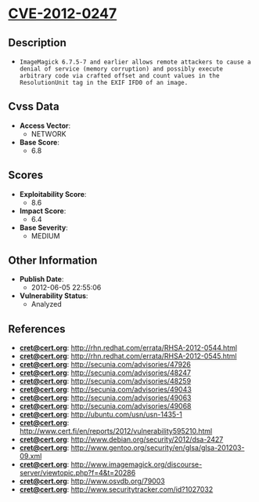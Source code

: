 
# [CVE-2012-0247](https://cve.mitre.org/cgi-bin/cvename.cgi?name=CVE-2012-0247)

## Description

- `ImageMagick 6.7.5-7 and earlier allows remote attackers to cause a denial of service (memory corruption) and possibly execute arbitrary code via crafted offset and count values in the ResolutionUnit tag in the EXIF IFD0 of an image.`

## Cvss Data

- **Access Vector**:
  - NETWORK
- **Base Score**:
  - 6.8

## Scores

- **Exploitability Score**:
  - 8.6
- **Impact Score**:
  - 6.4
- **Base Severity**:
  - MEDIUM

## Other Information

- **Publish Date**:
  - 2012-06-05 22:55:06
- **Vulnerability Status**:
  - Analyzed

## References

- **cret@cert.org**: http://rhn.redhat.com/errata/RHSA-2012-0544.html
- **cret@cert.org**: http://rhn.redhat.com/errata/RHSA-2012-0545.html
- **cret@cert.org**: http://secunia.com/advisories/47926
- **cret@cert.org**: http://secunia.com/advisories/48247
- **cret@cert.org**: http://secunia.com/advisories/48259
- **cret@cert.org**: http://secunia.com/advisories/49043
- **cret@cert.org**: http://secunia.com/advisories/49063
- **cret@cert.org**: http://secunia.com/advisories/49068
- **cret@cert.org**: http://ubuntu.com/usn/usn-1435-1
- **cret@cert.org**: http://www.cert.fi/en/reports/2012/vulnerability595210.html
- **cret@cert.org**: http://www.debian.org/security/2012/dsa-2427
- **cret@cert.org**: http://www.gentoo.org/security/en/glsa/glsa-201203-09.xml
- **cret@cert.org**: http://www.imagemagick.org/discourse-server/viewtopic.php?f=4&t=20286
- **cret@cert.org**: http://www.osvdb.org/79003
- **cret@cert.org**: http://www.securitytracker.com/id?1027032
